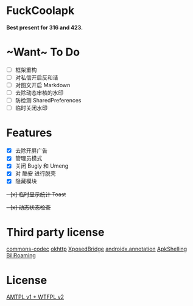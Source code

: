 # FuckCoolapk

**Best present for 316 and 423.**

# ~Want~ To Do

- [ ] 框架重构
- [ ] 对私信开启反和谐
- [ ] 对图文开启 Markdown
- [ ] 去除动态审核的水印
- [ ] 防检测 SharedPreferences
- [ ] 临时关闭水印

# Features

- [x] 去除开屏广告
- [x] 管理员模式
- [x] 关闭 Bugly 和 Umeng
- [x] 对 酷安 进行脱壳
- [x] 隐藏模块

~~- [x] 临时显示统计 Toast~~

~~- [x] 动态状态检查~~

# Third party license

[commons-codec](https://commons.apache.org/proper/commons-codec/) [okhttp](https://square.github.io/okhttp/#license) [XposedBridge](https://github.com/rovo89/XposedBridge) [androidx.annotation](https://android.googlesource.com/platform/frameworks/support/+/androidx-master-dev/annotation/annotation/) [ApkShelling](https://github.com/OakChen/ApkShelling) [BiliRoaming](https://github.com/yujincheng08/BiliRoaming/blob/master/LICENSE)

# License

[AMTPL v1 + WTFPL v2](LICENSE)
